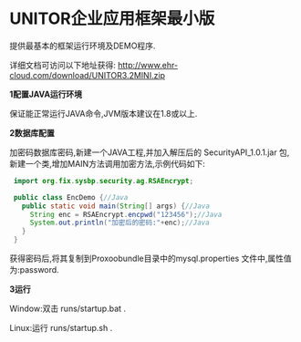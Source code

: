 # UNITOR企业应用框架最小版
提供最基本的框架运行环境及DEMO程序.

详细文档可访问以下地址获得:
http://www.ehr-cloud.com/download/UNITOR3.2MINI.zip

**1配置JAVA运行环境**

  保证能正常运行JAVA命令,JVM版本建议在1.8或以上.

**2数据库配置**

  加密码数据库密码,新建一个JAVA工程,并加入解压后的 SecurityAPI_1.0.1.jar 包,新建一个类,增加MAIN方法调用加密方法,示例代码如下:
 ```java
  import org.fix.sysbp.security.ag.RSAEncrypt;

  public class EncDemo {//Java
    public static void main(String[] args) {//Java
      String enc = RSAEncrypt.encpwd("123456");//Java
      System.out.println("加密后的密码:"+enc);//Java
    }
  }
 ```
  获得密码后,将其复制到Proxoobundle目录中的mysql.properties 文件中,属性值为:password.
  
**3运行**

  Window:双击 runs/startup.bat .
  
  Linux:运行 runs/startup.sh .
  
  
